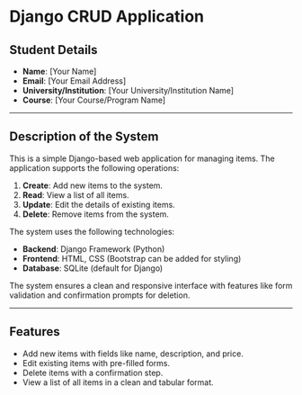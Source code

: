 # **Django CRUD Application**

## **Student Details**
- **Name**: [Your Name]
- **Email**: [Your Email Address]
- **University/Institution**: [Your University/Institution Name]
- **Course**: [Your Course/Program Name]

---

## **Description of the System**
This is a simple Django-based web application for managing items. The application supports the following operations:
1. **Create**: Add new items to the system.
2. **Read**: View a list of all items.
3. **Update**: Edit the details of existing items.
4. **Delete**: Remove items from the system.

The system uses the following technologies:
- **Backend**: Django Framework (Python)
- **Frontend**: HTML, CSS (Bootstrap can be added for styling)
- **Database**: SQLite (default for Django)

The system ensures a clean and responsive interface with features like form validation and confirmation prompts for deletion.

---

## **Features**
- Add new items with fields like name, description, and price.
- Edit existing items with pre-filled forms.
- Delete items with a confirmation step.
- View a list of all items in a clean and tabular format.
